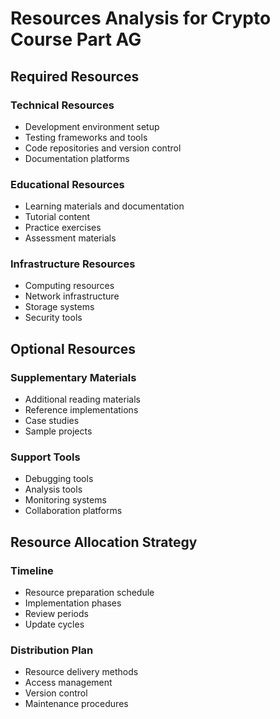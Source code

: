 # Resources Analysis for Crypto Course Part AG

## Required Resources

### Technical Resources
- Development environment setup
- Testing frameworks and tools
- Code repositories and version control
- Documentation platforms

### Educational Resources 
- Learning materials and documentation
- Tutorial content
- Practice exercises
- Assessment materials

### Infrastructure Resources
- Computing resources
- Network infrastructure
- Storage systems
- Security tools

## Optional Resources

### Supplementary Materials
- Additional reading materials
- Reference implementations
- Case studies
- Sample projects

### Support Tools
- Debugging tools
- Analysis tools
- Monitoring systems
- Collaboration platforms

## Resource Allocation Strategy

### Timeline
- Resource preparation schedule
- Implementation phases
- Review periods
- Update cycles

### Distribution Plan
- Resource delivery methods
- Access management
- Version control
- Maintenance procedures